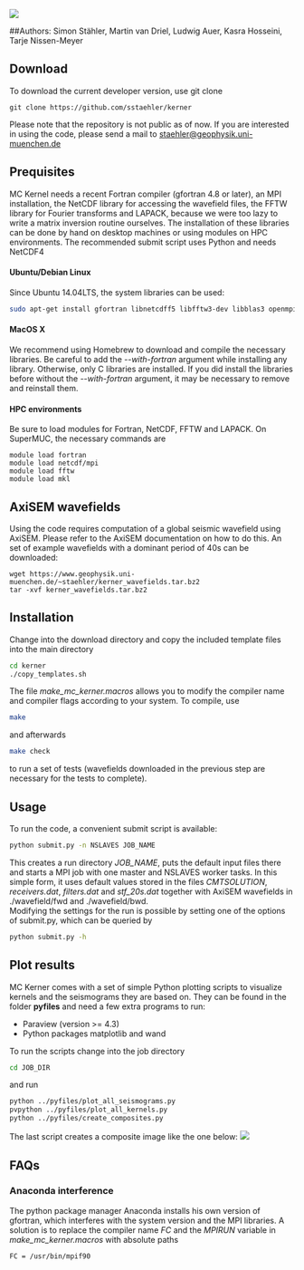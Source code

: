 ![](https://raw.githubusercontent.com/sstaehler/kerner/master/doc/logo.png?token=AE0eeLqaWCLbz3zNLBkZjTzREWjCq0l0ks5WFu-hwA%3D%3D)

##Authors:
Simon Stähler, Martin van Driel, Ludwig Auer, Kasra Hosseini, Tarje Nissen-Meyer

## Download
To download the current developer version, use git clone
```
git clone https://github.com/sstaehler/kerner
```
Please note that the repository is not public as of now. If you are interested in using the code, please send a mail to staehler@geophysik.uni-muenchen.de

## Prequisites
MC Kernel needs a recent Fortran compiler (gfortran 4.8 or later), an MPI installation, the NetCDF library for accessing the wavefield files, the FFTW library for Fourier transforms and LAPACK, because we were too lazy to write a matrix inversion routine ourselves. The installation of these libraries can be done by hand on desktop machines or using modules on HPC environments.
The recommended submit script uses Python and needs NetCDF4
#### Ubuntu/Debian Linux
Since Ubuntu 14.04LTS, the system libraries can be used:
```bash
sudo apt-get install gfortran libnetcdff5 libfftw3-dev libblas3 openmpi-bin gfortran python python-netcdf
```

#### MacOS X
We recommend using Homebrew to download and compile the necessary libraries. Be careful to add the *--with-fortran* argument while installing any library. Otherwise, only C libraries are installed. If you did install the libraries before without the *--with-fortran* argument, it may be necessary to remove and reinstall them.

#### HPC environments
Be sure to load modules for Fortran, NetCDF, FFTW and LAPACK.
On SuperMUC, the necessary commands are
```
module load fortran
module load netcdf/mpi
module load fftw
module load mkl
```

## AxiSEM wavefields
Using the code requires computation of a global seismic wavefield using AxiSEM. Please refer to the AxiSEM documentation on how to do this. An set of example wavefields with a dominant period of 40s can be downloaded:
```
wget https://www.geophysik.uni-muenchen.de/~staehler/kerner_wavefields.tar.bz2
tar -xvf kerner_wavefields.tar.bz2
```

## Installation
Change into the download directory and copy the included template files into the main directory
```bash
cd kerner
./copy_templates.sh
```
The file *make_mc_kerner.macros* allows you to modify the compiler name and compiler flags according to your system. To compile, use
```bash
make 
```
and afterwards 
``` bash
make check
```
to run a set of tests (wavefields downloaded in the previous step are necessary for the tests to complete).

## Usage
To run the code, a convenient submit script is available:
```bash
python submit.py -n NSLAVES JOB_NAME
```
This creates a run directory *JOB_NAME*, puts the default input files there and starts a MPI job with one master and NSLAVES worker tasks. In this simple form, it uses default values stored in the files *CMTSOLUTION*, *receivers.dat*, *filters.dat* and *stf_20s.dat* together with AxiSEM wavefields in ./wavefield/fwd and ./wavefield/bwd.  
Modifying the settings for the run is possible by setting one of the options of submit.py, which can be queried by
```bash
python submit.py -h
```

## Plot results
MC Kerner comes with a set of simple Python plotting scripts to visualize kernels and the seismograms they are based on. They can be found in the folder **pyfiles** and need a few extra programs to run:
 * Paraview (version >= 4.3)
 * Python packages matplotlib and wand

To run the scripts change into the job directory
```bash
cd JOB_DIR
```
and run
```bash
python ../pyfiles/plot_all_seismograms.py
pvpython ../pyfiles/plot_all_kernels.py
python ../pyfiles/create_composites.py
```
The last script creates a composite image like the one below:
![](https://raw.githubusercontent.com/sstaehler/kerner/master/doc/composite_plot.png?token=AE0eeJLSdHQBHr3dA-2R7myVym7q9jcYks5WFu-8wA%3D%3D)




## FAQs
### Anaconda interference 
The python package manager Anaconda installs his own version of gfortran, which interferes with the system version and the MPI libraries. 
A solution is to replace the compiler name *FC* and the *MPIRUN* variable in *make_mc_kerner.macros* with absolute paths
```bash
FC = /usr/bin/mpif90
```
